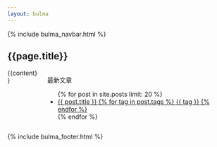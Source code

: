 ```yaml
---
layout: bulma
---
```


{% include bulma_navbar.html %}

<section class="section">
    <div class="container">
        <h1 class="title">{{page.title}}</h1>
    </div>
</section>

<section class="section">
    <div class="container">
        <div class="columns">
            <div class="column">
                <div class="content">
                    {{content}}
                </div>
            </div>
            <div class="column">
                <aside class="menu">
                    <p class="menu-label">最新文章</p>
                    <ul class="menu-list">
                        {% for post in site.posts limit: 20 %}
                        <li>
                            <a href="{{ site.baseurl }}{{ post.url }}">
                                {{ post.title }}
                                {% for tag in post.tags %}
                                <span class="tag is-small is-link is-light">{{ tag }}</span>
                                {% endfor %}
                            </a>
                        </li>
                        {% endfor %}
                    </ul>
                </aside>
            </div>
        </div>
    </div>
</section>

{% include bulma_footer.html %}